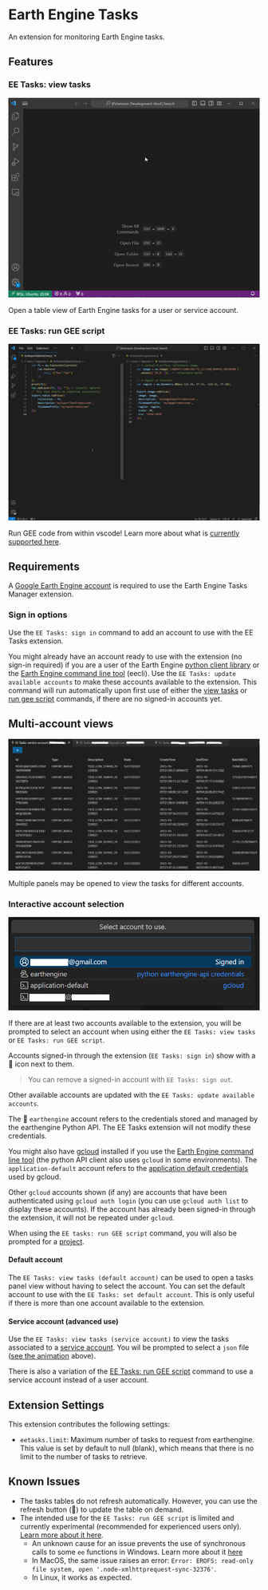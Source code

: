 # Earth Engine Tasks

An extension for monitoring Earth Engine tasks. 

## Features

### EE Tasks: view tasks

![eetasks-readme](https://raw.githubusercontent.com/gee-community/eetasks/main/docs/assets/eetasks-readme.gif)

Open a table view of Earth Engine tasks for a user or service account. 

### EE Tasks: run GEE script

![eetasks-readme](https://raw.githubusercontent.com/gee-community/eetasks/main/docs/assets/geerunExample.gif)

Run GEE code from within vscode! Learn more about what is [currently supported here](https://github.com/gee-community/eetasks/blob/main/docs/runGEEscripts.md). 


## Requirements

A [Google Earth Engine account](https://code.earthengine.google.com/register) is required to use the Earth Engine Tasks Manager extension. 

### Sign in options

Use the `EE Tasks: sign in` command to add an account to use with the EE Tasks extension.  

You might already have an account ready to use with the extension (no sign-in required) if you are a user of the Earth Engine [python client library](https://developers.google.com/earth-engine/guides/python_install) or the [Earth Engine command line tool](https://developers.google.com/earth-engine/guides/command_line) (eecli). Use the `EE Tasks: update available accounts` to make these accounts available to the extension. This command will run automatically upon first use of either the [view tasks](#ee-tasks-view) or [run gee script](#ee-tasks-run-gee-script) commands, if there are no signed-in accounts yet. 

## Multi-account views

![eetasks-multi](https://raw.githubusercontent.com/gee-community/eetasks/main/docs/assets/eetasks-multi.png)

Multiple panels may be opened to view the tasks for different accounts. 

### Interactive account selection

![eetasks-users](https://raw.githubusercontent.com/gee-community/eetasks/main/docs/assets/eetasks-users.png)

If there are at least two accounts available to the extension, you will be prompted to select an account when using either the `EE Tasks: view tasks` or `EE Tasks: run GEE script`. 

Accounts signed-in through the extension (`EE Tasks: sign in`) show with a 👤 icon next to them. 

> You can remove a signed-in account with `EE Tasks: sign out`. 

Other available accounts are updated with the `EE Tasks: update available accounts`. 

The 🐍 `earthengine` account refers to the credentials stored and managed by the earthengine Python API. The EE Tasks extension will not modify these credentials. 

You might also have [gcloud](https://cloud.google.com/sdk/docs/install) installed if you use the [Earth Engine command line tool](https://developers.google.com/earth-engine/guides/command_line) (the python API client also uses `gcloud` in some environments). The `application-default` account refers to the
[application default credentials](https://cloud.google.com/sdk/gcloud/reference/auth/application-default) used by gcloud.

Other `gcloud` accounts shown (if any) are accounts that have been authenticated using `gcloud auth login` (you can use `gcloud auth list` to display these accounts). If the account has already been signed-in through the extension, it will not be repeated under `gcloud`. 

When using the `EE tasks: run GEE script` command, you will also be prompted for a [project](https://developers.google.com/earth-engine/cloud/projects). 

#### Default account

The `EE Tasks: view tasks (default account)` can be used to open a tasks panel view without having to select the account. You can set the default account to use with the `EE Tasks: set default account`. This is only useful if there is more than one account available to the extension.

#### Service account (advanced use)

Use the `EE Tasks: view tasks (service account)` to view the tasks associated to a [service account](https://developers.google.com/earth-engine/guides/service_account). You wil be prompted to select a `json` file ([see the animation](#features) above).

There is also a variation of the [EE Tasks: run GEE script](#ee-tasks-run-gee-script) command to use a service account instead of a user account. 

## Extension Settings

This extension contributes the following settings:

* `eetasks.limit`: Maximum number of tasks to request from earthengine. This value is set by default to null (blank), which means that there is no limit to the number of tasks to retrieve. 

## Known Issues

- The tasks tables do not refresh automatically. However, you can use the refresh button (🔄) to update the table on demand. 
- The intended use for the `EE Tasks: run GEE script` is limited and currently experimental (recommended for experienced users only). [Learn more about it here](https://github.com/gee-community/eetasks/blob/main/docs/runGEEscripts.md).
    - An unknown cause for an issue prevents the use of synchronous calls to some `ee` functions in Windows. Learn more about it [here](https://github.com/gee-community/eetasks/blob/main/docs/runGEEscripts.md#caveat-for-windows-users)
    - In MacOS, the same issue raises an error: `Error: EROFS: read-only file system, open '.node-xmlhttprequest-sync-32376'`.
    - In Linux, it works as expected. 
